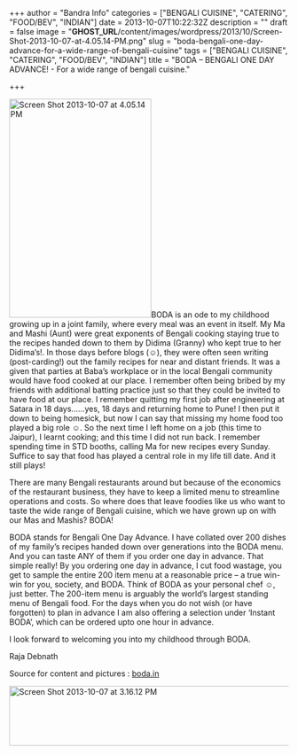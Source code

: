 +++
author = "Bandra Info"
categories = ["BENGALI CUISINE", "CATERING", "FOOD/BEV", "INDIAN"]
date = 2013-10-07T10:22:32Z
description = ""
draft = false
image = "__GHOST_URL__/content/images/wordpress/2013/10/Screen-Shot-2013-10-07-at-4.05.14-PM.png"
slug = "boda-bengali-one-day-advance-for-a-wide-range-of-bengali-cuisine"
tags = ["BENGALI CUISINE", "CATERING", "FOOD/BEV", "INDIAN"]
title = "BODA – BENGALI ONE DAY ADVANCE! - For a wide range of bengali cuisine."

+++


<div>
<p><img loading="lazy" class="alignright  wp-image-4336" alt="Screen Shot 2013-10-07 at 4.05.14 PM" src="https://i2.wp.com/bandra.info/wp-content/uploads/2013/10/Screen-Shot-2013-10-07-at-4.05.14-PM.png?resize=256%2C395&#038;ssl=1" width="256" height="395" srcset="https://i2.wp.com/bandra.info/wp-content/uploads/2013/10/Screen-Shot-2013-10-07-at-4.05.14-PM.png?w=427&amp;ssl=1 427w, https://i2.wp.com/bandra.info/wp-content/uploads/2013/10/Screen-Shot-2013-10-07-at-4.05.14-PM.png?resize=194%2C300&amp;ssl=1 194w" sizes="(max-width: 256px) 100vw, 256px" data-recalc-dims="1" />BODA is an ode to my childhood growing up in a joint family, where every meal was an event in itself. My Ma and Mashi (Aunt) were great exponents of Bengali cooking staying true to the recipes handed down to them by Didima (Granny) who kept true to her Didima’s!. In those days before blogs (☺), they were often seen writing (post-carding!) out the family recipes for near and distant friends. It was a given that parties at Baba’s workplace or in the local Bengali community would have food cooked at our place. I remember often being bribed by my friends with additional batting practice just so that they could be invited to have food at our place. I remember quitting my first job after engineering at Satara in 18 days……yes, 18 days and returning home to Pune! I then put it down to being homesick, but now I can say that missing my home food too played a big role ☺. So the next time I left home on a job (this time to Jaipur), I learnt cooking; and this time I did not run back. I remember spending time in STD booths, calling Ma for new recipes every Sunday. Suffice to say that food has played a central role in my life till date. And it still plays!</p>
<p>There are many Bengali restaurants around but because of the economics of the restaurant business, they have to keep a limited menu to streamline operations and costs. So where does that leave foodies like us who want to taste the wide range of Bengali cuisine, which we have grown up on with our Mas and Mashis? BODA!</p>
<p>BODA stands for Bengali One Day Advance. I have collated over 200 dishes of my family’s recipes handed down over generations into the BODA menu. And you can taste ANY of them if you order one day in advance. That simple really! By you ordering one day in advance, I cut food wastage, you get to sample the entire 200 item menu at a reasonable price – a true win-win for you, society, and BODA. Think of BODA as your personal chef ☺, just better. The 200-item menu is arguably the world’s largest standing menu of Bengali food. For the days when you do not wish (or have forgotten) to plan in advance I am also offering a selection under ‘Instant BODA’, which can be ordered upto one hour in advance.</p>
<p>I look forward to welcoming you into my childhood through BODA.</p>
<p>Raja Debnath</p>
<p>Source for content and pictures : <a href="boda.in">boda.in</a></p>
<p><a href="__GHOST_URL__/wp-admin/BENGALI%20CUISINE"><img loading="lazy" alt="Screen Shot 2013-10-07 at 3.16.12 PM" src="https://i0.wp.com/bandra.info/wp-content/uploads/2013/10/Screen-Shot-2013-10-07-at-3.16.12-PM.png?resize=850%2C108&#038;ssl=1" width="850" height="108" data-recalc-dims="1" /></a></p>
</div>
<p>&nbsp;</p>
<p>&nbsp;</p>



